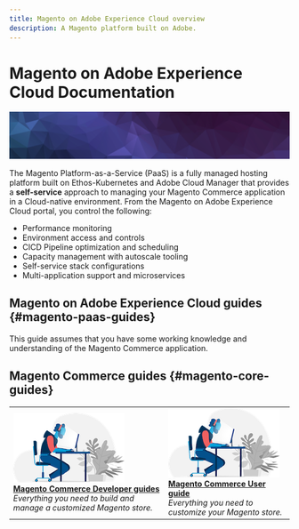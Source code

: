 ```yaml
---
title: Magento on Adobe Experience Cloud overview
description: A Magento platform built on Adobe.
---
```


# Magento on Adobe Experience Cloud Documentation

![banner](../assets/banner-hex-violet.png)

The Magento Platform-as-a-Service (PaaS) is a fully managed hosting platform built on Ethos-Kubernetes and Adobe Cloud Manager that provides a **self-service** approach to managing your Magento Commerce application in a Cloud-native environment. From the Magento on Adobe Experience Cloud portal, you control the following:

- Performance monitoring
- Environment access and controls
- CICD Pipeline optimization and scheduling
- Capacity management with autoscale tooling
- Self-service stack configurations
- Multi-application support and microservices

## Magento on Adobe Experience Cloud guides {#magento-paas-guides}

This guide assumes that you have some working knowledge and understanding of the Magento Commerce application.

## Magento Commerce guides {#magento-core-guides}

<table>
<tr>
  <td>
    <a href="https://devdocs.magento.com">
    <img alt="Developer" src="../assets/card-dev.png"/>
    </a>
    <div>
    <a href="https://devdocs.magento.com"><strong>Magento Commerce Developer guides</strong></a>
    </div>
    <em>Everything you need to build and manage a customized Magento store.</em>
    <br>
  </td>
  <td>
    <a href="https://docs.magento.com/user-guide">
      <img alt="Magento" src="../assets/card-dev.png">
    </a>
    <div>
    <a href="https://docs.magento.com/user-guide"><strong>Magento Commerce User guide</strong></a>
    </div>
    <em>Everything you need to customize your Magento store.</em>
    <br>
  </td>
</tr>
</table>
